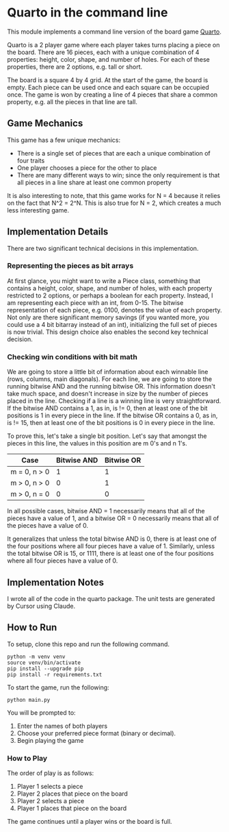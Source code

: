 # Quarto in the command line

This module implements a command line version of the board game [Quarto](https://en.wikipedia.org/wiki/Quarto_(board_game)).

Quarto is a 2 player game where each player takes turns placing a piece on the board. There are 16 pieces, each with a unique combination of 4 properties: height, color, shape, and number of holes. For each of these properties, there are 2 options, e.g. tall or short.

The board is a square 4 by 4 grid. At the start of the game, the board is empty. Each piece can be used once and each square can be occupied once. The game is won by creating a line of 4 pieces that share a common property, e.g. all the pieces in that line are tall.

## Game Mechanics

This game has a few unique mechanics:
- There is a single set of pieces that are each a unique combination of four traits
- One player chooses a piece for the other to place
- There are many different ways to win; since the only requirement is that all pieces in a line share at least one common property

It is also interesting to note, that this game works for N = 4 because it relies on the fact that N^2 = 2^N. This is also true for N = 2, which creates a much less interesting game.

## Implementation Details
There are two significant technical decisions in this implementation.

### Representing the pieces as bit arrays
At first glance, you might want to write a Piece class, something that contains a height, color, shape, and number of holes, with each property restricted to 2 options, or perhaps a boolean for each property. Instead, I am representing each piece with an int, from 0-15. The bitwise representation of each piece, e.g. 0100, denotes the value of each property. Not only are there significant memory savings (if you wanted more, you could use a 4 bit bitarray instead of an int), initializing the full set of pieces is now trivial. This design choice also enables the second key technical decision.

### Checking win conditions with bit math
We are going to store a little bit of information about each winnable line (rows, columns, main diagonals). For each line, we are going to store the running bitwise AND and the running bitwise OR. This information doesn't take much space, and doesn't increase in size by the number of pieces placed in the line. Checking if a line is a winning line is very straightforward. If the bitwise AND contains a 1, as in, is != 0, then at least one of the bit positions is 1 in every piece in the line. If the bitwise OR contains a 0, as in, is != 15, then at least one of the bit positions is 0 in every piece in the line.

To prove this, let's take a single bit position. Let's say that amongst the pieces in this line, the values in this position are m 0's and n 1's.

| Case           | Bitwise AND | Bitwise OR |
|----------------|-------------|------------|
| m = 0, n > 0   | 1           | 1          |
| m > 0, n > 0   | 0           | 1          |
| m > 0, n = 0   | 0           | 0          |

In all possible cases, bitwise AND = 1 necessarily means that all of the pieces have a value of 1, and a bitwise OR = 0 necessarily means that all of the pieces have a value of 0. 

It generalizes that unless the total bitwise AND is 0, there is at least one of the four positions where all four pieces have a value of 1. Similarly, unless the total bitwise OR is 15, or 1111, there is at least one of the four positions where all four pieces have a value of 0.


## Implementation Notes
I wrote all of the code in the quarto package. The unit tests are generated by Cursor using Claude.


## How to Run
To setup, clone this repo and run the following command.
```
python -m venv venv
source venv/bin/activate
pip install --upgrade pip
pip install -r requirements.txt
```

To start the game, run the following:
```
python main.py
```

You will be prompted to:
1. Enter the names of both players
2. Choose your preferred piece format (binary or decimal).
3. Begin playing the game

### How to Play

The order of play is as follows:
1. Player 1 selects a piece
2. Player 2 places that piece on the board
3. Player 2 selects a piece
4. Player 1 places that piece on the board

The game continues until a player wins or the board is full.


